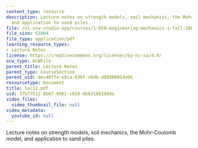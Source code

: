 ```yaml
---
content_type: resource
description: Lecture notes on strength models, soil mechanics, the Mohr-Coulomb model,
  and application to sand piles.
file: /ol-ocw-studio-app/courses/1-050-engineering-mechanics-i-fall-2007/37bf75128b6f9961c0148b6316b19d4a_lec12.pdf
file_size: 52864
file_type: application/pdf
learning_resource_types:
- Lecture Notes
license: https://creativecommons.org/licenses/by-nc-sa/4.0/
ocw_type: OCWFile
parent_title: Lecture Notes
parent_type: CourseSection
parent_uid: dec40ff4-e8ca-636f-c6db-d88880914a96
resourcetype: Document
title: lec12.pdf
uid: 37bf7512-8b6f-9961-c014-8b6316b19d4a
video_files:
  video_thumbnail_file: null
video_metadata:
  youtube_id: null
---
```

Lecture notes on strength models, soil mechanics, the Mohr-Coulomb model, and application to sand piles.